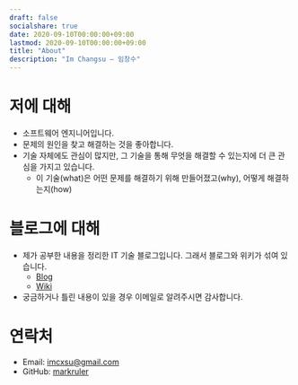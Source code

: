 ```yaml
---
draft: false
socialshare: true
date: 2020-09-10T00:00:00+09:00
lastmod: 2020-09-10T00:00:00+09:00
title: "About"
description: "Im Changsu — 임창수"
---
```


# 저에 대해

- 소프트웨어 엔지니어입니다.
- 문제의 원인을 찾고 해결하는 것을 좋아합니다.
- 기술 자체에도 관심이 많지만, 그 기술을 통해 무엇을 해결할 수 있는지에 더 큰 관심을 가지고 있습니다.
  - 이 기술(what)은 어떤 문제를 해결하기 위해 만들어졌고(why), 어떻게 해결하는지(how)

# 블로그에 대해

- 제가 공부한 내용을 정리한 IT 기술 블로그입니다. 그래서 블로그와 위키가 섞여 있습니다.
  - [Blog](/categories/blog/)
  - [Wiki](/categories/wiki/)
- 궁금하거나 틀린 내용이 있을 경우 이메일로 알려주시면 감사합니다.

# 연락처

- Email: imcxsu@gmail.com
- GitHub: [markruler](https://github.com/markruler)
